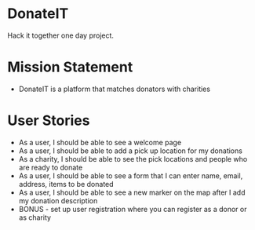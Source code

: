 # DonateIT
Hack it together one day project.

# Mission Statement

- DonateIT is a platform that matches donators with charities

# User Stories
-  As a user, I should be able to see a welcome page
-  As a user, I should be able to add a pick up location for my donations
-  As a charity, I should be able to see the pick locations and people who are ready to donate
-  As a user, I should be able to see a form that I can enter name, email, address, items to be donated
- As a user, I should be able to see a new marker on the map  after I add my donation description
- BONUS - set up user registration where you can register as a donor or as charity
